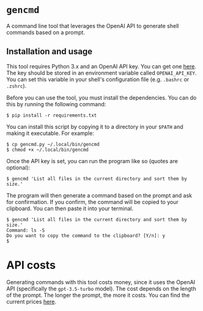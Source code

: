 # `gencmd`

A command line tool that leverages the OpenAI API to generate shell commands based on a prompt.

## Installation and usage

This tool requires Python 3.x and an OpenAI API key. You can get one [here](https://platform.openai.com/). The key should be stored in an environment variable called `OPENAI_API_KEY`. You can set this variable in your shell's configuration file (e.g. `.bashrc` or `.zshrc`).

Before you can use the tool, you must install the dependencies. You can do this by running the following command:

```console
$ pip install -r requirements.txt
```

You can install this script by copying it to a directory in your `$PATH` and making it executable. For example:

```console
$ cp gencmd.py ~/.local/bin/gencmd
$ chmod +x ~/.local/bin/gencmd
```

Once the API key is set, you can run the program like so (quotes are optional):

```console
$ gencmd 'List all files in the current directory and sort them by size.'
```

The program will then generate a command based on the prompt and ask for confirmation. If you confirm, the command will be copied to your clipboard. You can then paste it into your terminal.

```console
$ gencmd 'List all files in the current directory and sort them by size.'
Command: ls -S
Do you want to copy the command to the clipboard? [Y/n]: y
$
```

# API costs

Generating commands with this tool costs money, since it uses the OpenAI API (specifically the `gpt-3.5-turbo` model). The cost depends on the length of the prompt. The longer the prompt, the more it costs. You can find the current prices [here](https://openai.com/pricing).
